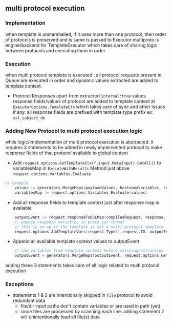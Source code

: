 ## multi protocol execution

### Implementation
when template is unmarshalled, if it uses more than one protocol, then order of protocols is preserved and is same is passed to Executor
multiproto is engine/backend for TemplateExecutor which takes care of sharing logic between protocols and executing them in order

### Execution
when multi protocol template is executed , all protocol requests present in Queue are executed in order
and dynamic values extracted are added to template context.

- Protocol Responses
apart from extracted `internal:true` values response fields/values of protocol are added to template context at `ExecutorOptions.TemplateCtx`
which takes care of sync and other issues if any. all response fields are prefixed with template type prefix ex: `ssl_subject_dn`

### Adding New Protocol to multi protocol execution logic
while logic/implementation of multi protocol execution is abstracted. it requires 3 statements to be added in newly implemented protocol
to make response fields of that protocol available to global context

- Add `request.options.GetTemplateCtx(f.input.MetaInput).GetAll()` to variablesMap in `ExecuteWithResults` Method just above `request.options.Variables.Evaluate`
```go
// example
	values := generators.MergeMaps(payloadValues, hostnameVariables, request.options.GetTemplateCtx(f.input.MetaInput).GetAll())
	variablesMap := request.options.Variables.Evaluate(values)
```

- Add all response fields to template context just after response map is available
```go
	outputEvent := request.responseToDSLMap(compiledRequest, response, domain, question, traceData)
	// expose response variables in proto_var format
	// this is no-op if the template is not a multi protocol template
	request.options.AddTemplateVars(request.Type(),request.ID, outputEvent)
```

- Append all available template context values to outputEvent
```go
	// add variables from template context before matching/extraction
	outputEvent = generators.MergeMaps(outputEvent, request.options.GetTemplateCtx(f.input.MetaInput).GetAll())
```

adding these 3 statements takes care of all logic related to multi protocol execution

### Exceptions
- statements 1 & 2 are intentionally skipped in `file` protocol to avoid redundant data
  - file/dir input paths don't contain variables or are used in path (yet) 
  - since files are processed by scanning each line. adding statement 2 will unintentionally load all file(s) data

